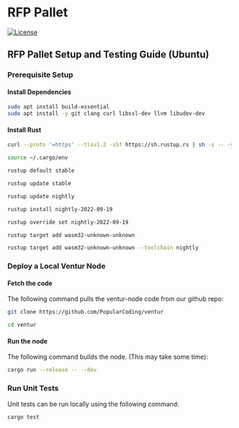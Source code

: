# RFP Pallet
[![License](https://img.shields.io/github/license/Popular-Coding/ventur?color=green)](https://github.com/Popular-Coding/ventur/blob/main/LICENSE)

## RFP Pallet Setup and Testing Guide (Ubuntu)

### Prerequisite Setup

#### Install Dependencies

```bash
sudo apt install build-essential
sudo apt install -y git clang curl libssl-dev llvm libudev-dev
```

#### Install Rust

```bash
curl --proto '=https' --tlsv1.2 -sSf https://sh.rustup.rs | sh -s -- -y

source ~/.cargo/env

rustup default stable

rustup update stable

rustup update nightly

rustup install nightly-2022-09-19 

rustup override set nightly-2022-09-19

rustup target add wasm32-unknown-unknown

rustup target add wasm32-unknown-unknown --toolchain nightly
```

### Deploy a Local Ventur Node

#### Fetch the code

 The following command pulls the ventur-node code from our github repo:

```bash
git clone https://github.com/PopularCoding/ventur

cd ventur
 ```

#### Run the node

 The following command builds the node. (This may take some time):

 ```bash
cargo run --release -- --dev
```

### Run Unit Tests

Unit tests can be run locally using the following command:

```bash
cargo test
```
